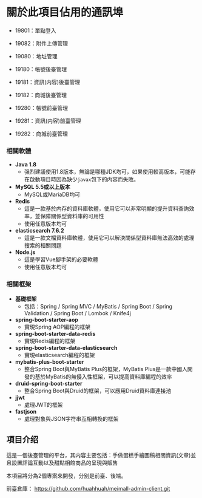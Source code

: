 # 關於此項目佔用的通訊埠

- 19801：單點登入
- 19082：附件上傳管理
- 19080：地址管理

- 19180：帳號後臺管理
- 19181：資訊(内容)後臺管理
- 19182：商城後臺管理

- 19280：帳號前臺管理
- 19281：資訊(内容)前臺管理
- 19282：商城前臺管理



### 相關軟體
- **Java 1.8**
  - 强烈建議使用1.8版本，無論是哪種JDK均可，如果使用較高版本，可能存在啟動項目時因為缺少`javax`包下的内容而失敗。
- **MySQL 5.5或以上版本**
  - MySQL或MariaDB均可
- **Redis**
  - 這是一款基於内存的資料庫軟體，使用它可以非常明顯的提升資料查詢效率，並保障關係型資料庫的可用性
  - 使用任意版本均可
- **elasticsearch 7.6.2**
  - 這是一款文檔資料庫軟體，使用它可以解決關係型資料庫無法高效的處理搜索的相關問題
- **Node.js**
  - 這是學習Vue腳手架的必要軟體
  - 使用任意版本均可

### 相關框架

- **基礎框架**
  - 包括：Spring / Spring MVC / MyBatis / Spring Boot / Spring Validation / Spring Boot / Lombok / Knife4j
- **spring-boot-starter-aop**
  - 實現Spring AOP編程的框架
- **spring-boot-starter-data-redis**
  - 實現Redis編程的框架
- **spring-boot-starter-data-elasticsearch**
  - 實現elasticsearch編程的框架
- **mybatis-plus-boot-starter**
  - 整合Spring Boot與MyBatis Plus的框架，MyBatis Plus是一款中國人開發的基於MyBatis的無侵入性框架，可以提高資料庫編程的效率
- **druid-spring-boot-starter**
  - 整合Spring Boot與Druid的框架，可以應用Druid資料庫連接池
- **jjwt**
  - 處理JWT的框架
- **fastjson**
  - 處理對象與JSON字符串互相轉換的框架


## 項目介绍


這是一個後臺管理的平台，其内容主要包括：手做蛋糕手繪圖稿相關資訊(文章)並且設置評論互動以及甜點相館商品的呈現與販售


本項目將分為2個專案來開發，分别是前臺、後端。

前臺倉庫： https://github.com/huahhuah/meimall-admin-client.git



